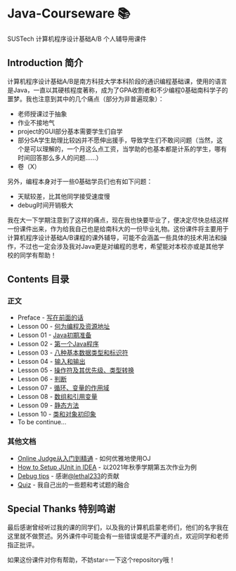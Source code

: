 # Java-Courseware :books:
SUSTech 计算机程序设计基础A/B 个人辅导用课件



## Introduction 简介

计算机程序设计基础A/B是南方科技大学本科阶段的通识编程基础课，使用的语言是Java，一直以其硬核程度著称，成为了GPA收割者和不少编程0基础南科学子的噩梦。我也注意到其中的几个痛点（部分为非普遍现象）：

- 老师授课过于抽象
- 作业不接地气
- project的GUI部分基本需要学生们自学
- 部分SA学生助理比较凶并不愿伸出援手，导致学生们不敢问问题（当然，这个是可以理解的，一个月这么点工资，当学助的也基本都是计系的学生，哪有时间回答那么多人的问题……）
- 卷（X）

另外，编程本身对于一些0基础学员们也有如下问题：

- 天赋较差，比其他同学接受速度慢
- debug时间开销极大



我在大一下学期注意到了这样的痛点，现在我也快要毕业了，便决定尽快总结这样一份课件出来，作为给我自己也是给南科大的一份毕业礼物。这份课件将主要用于计算机程序设计基础A/B课程的课外辅导，可能不会涵盖一些具体的技术用法和操作，不过也一定会涉及我对Java更是对编程的思考，希望能对本校亦或是其他学校的同学有帮助！



## Contents 目录

### 正文

- Preface - [写在前面的话](./Preface/写在前面的话.md)
- Lesson 00 - [何为编程及资源地址](./Lesson00/Lesson00.md)
- Lesson 01 - [Java初期准备](./Lesson01/Lesson01.md)
- Lesson 02 - [第一个Java程序](./Lesson02/Lesson02.md)
- Lesson 03 - [八种基本数据类型和标识符](./Lesson03/Lesson03.md)
- Lesson 04 - [输入和输出](./Lesson04/Lesson04.md)
- Lesson 05 - [操作符及其优先级、类型转换](./Lesson05/Lesson05.md)
- Lesson 06 - [判断](./Lesson06/Lesson06.md)
- Lesson 07 - [循环、变量的作用域](./Lesson07/Lesson07.md)
- Lesson 08 - [数组和引用变量](./Lesson08/Lesson08.md)
- Lesson 09 - [静态方法](./Lesson09/Lesson09.md)
- Lesson 10 - [类和对象初印象](./Lesson10/Lesson10.md)
- To be continue...



### 其他文档

- [Online Judge从入门到精通](./AboutOnlineJudge/Online%20Judge从入门到精通.md) - 如何优雅地使用OJ
- [How to Setup JUnit in IDEA](./AboutJUnitSetup/How%20to%20Setup%20JUnit%20in%20IDEA.md) - 以2021年秋季学期第五次作业为例
- [Debug tips](./DebugTips) - 感谢[@lethal233](https://github.com/lethal233)的贡献
- [Quiz](./Quiz) - 我自己出的一些题和考试题的融合



## Special Thanks 特别鸣谢

最后感谢曾经听过我的课的同学们，以及我的计算机启蒙老师们，他们的名字我在这里就不做赘述。另外课件中可能会有一些错误或是不严谨的点，欢迎同学和老师指正批评。



如果这份课件对你有帮助，不妨star:star:一下这个repository哦！

